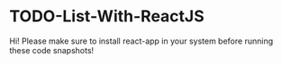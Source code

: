 # TODO-List-With-ReactJS
 Hi! Please make sure to install react-app in your system before running these code snapshots!

